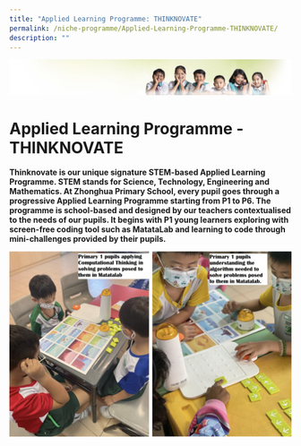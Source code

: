 ```yaml
---
title: "Applied Learning Programme: THINKNOVATE"
permalink: /niche-programme/Applied-Learning-Programme-THINKNOVATE/
description: ""
---
```

![](/images/Banner.jpg)

Applied Learning Programme - THINKNOVATE
========================================

**Thinknovate is our unique signature STEM-based Applied Learning Programme. STEM stands for Science, Technology, Engineering and Mathematics. At Zhonghua Primary School, every pupil goes through a progressive Applied Learning Programme starting from P1 to P6. The programme is school-based and designed by our teachers contextualised to the needs of our pupils. It begins with P1 young learners exploring with screen-free coding tool such as MatataLab and learning to code through mini-challenges provided by their pupils.**

![](/images/ALP1.png)
